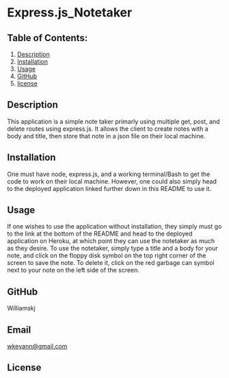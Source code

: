 # Express.js_Notetaker
## Table of Contents:

  1. [Description](#describe)
  2. [Installation](#install)
  3. [Usage](#use)
  4. [GitHub](#GitHub)
  5. [license](#license)

## Description
This application is a simple note taker primarly using multiple get, post, and delete routes using express.js. It allows the client to create notes with a body and title, then store that note in a json file on their local machine. 
## Installation
One must have node, express.js, and a working terminal/Bash to get the code to work on their local machine. However, one could also simply head to the deployed application linked further down in this README to use it.
## Usage
If one wishes to use the application without installation, they simply must go to the link at the bottom of the README and head  to the deployed application on Heroku, at which point they can use the notetaker as much as they desire. To use the notetaker, simply type a title and a body for your note, and click on the floppy disk symbol on the top right corner of the screen to save the note. To delete it, click on the red garbage can symbol next to your note on the left side of the screen.
## GitHub
Williamskj
## Email
wkeyann@gmail.com 
## License
 